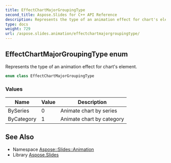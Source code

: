 ```yaml
---
title: EffectChartMajorGroupingType
second_title: Aspose.Slides for C++ API Reference
description: Represents the type of an animation effect for chart's element.
type: docs
weight: 729
url: /aspose.slides.animation/effectchartmajorgroupingtype/
---
```

## EffectChartMajorGroupingType enum


Represents the type of an animation effect for chart's element.

```cpp
enum class EffectChartMajorGroupingType
```

### Values

| Name | Value | Description |
| --- | --- | --- |
| BySeries | 0 | Animate chart by series |
| ByCategory | 1 | Animate chart by category |

## See Also

* Namespace [Aspose::Slides::Animation](../)
* Library [Aspose.Slides](../../)